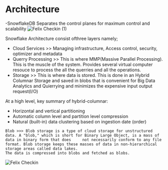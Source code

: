 
# Architecture

-SnowflakeDB Separates the control planes for maximum control and scalability
![Felix Checkin (1)](https://user-images.githubusercontent.com/32365871/209574111-5a7867cf-adb8-4e69-81bf-5f46dfc2aba7.jpg)

Snowflake Architecture consist ofthree layers namely;
- Cloud Services  >> Managing infrastructure, Access control, security, optimizer and metadata
- Querry Processing  >> This is where MMP(Massive Parallel Processing). This is the muscle of the system. Provides several virtual computer resouce to process the all the querries and all the operations.
- Storage  >> This is where data is stored. This is done in an Hybrid Columnar Storage and saved in blobs that is convenient for Big Data Analytics and Quierrying and minimizes the expensive input output request(I/O)

At a high level, key summary of hybrid-columnar:
   - Horizontal and vertical partitioning
   - Automatic column level and partition level compression
   - Natural (built-in) data clustering based on ingestion date (order)

    Blob >>> Blob storage is a type of cloud storage for unstructured data. A "blob," which is short for Binary Large Object, is a mass of data in binary form that does     not necessarily conform to any file format. Blob storage keeps these masses of data in non-hierarchical storage areas called data lakes.
    The data is compressed into blobs and fetched as blobs.

![Felix Checkin](https://user-images.githubusercontent.com/32365871/209571773-9674f529-2aa5-46b2-abe0-55456897e873.jpg)      
